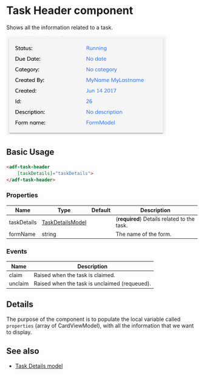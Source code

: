 # Task Header component

Shows all the information related to a task.

![adf-task-header](docassets/images/adf-task-header.png)

## Basic Usage

```html
<adf-task-header
    [taskDetails]="taskDetails">
</adf-task-header>
```

### Properties

| Name | Type | Default | Description |
| ---- | ---- | ------- | ----------- |
| taskDetails | [TaskDetailsModel](task-details.model.md) |  | (**required**) Details related to the task. |
| formName | string |  | The name of the form. |

### Events

| Name | Description |
| ---- | ----------- |
| claim | Raised when the task is claimed. |
| unclaim | Raised when the task is unclaimed (requeued). |

## Details

The purpose of the component is to populate the local variable called `properties` (array of CardViewModel), with all the information that we want to display.

## See also

-   [Task Details model](task-details.model.md)
